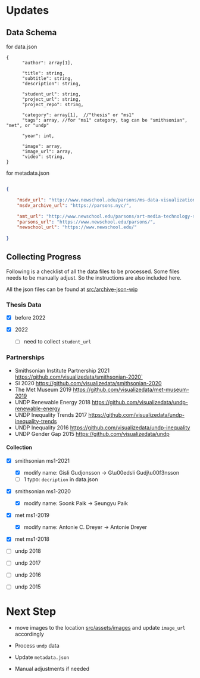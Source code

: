 # Updates
## Data Schema

for data.json

```jsonc
{
      "author": array[1],
      
      "title": string,
      "subtitle": string, 		
      "description": string,

      "student_url": string, 			
      "project_url": string,       
      "project_repo": string, 
      
      "category": array[1],  //"thesis" or "ms1"     
      "tags": array, //for "ms1" category, tag can be "smithsonian", "met", or "undp"
      
      "year": int,
      
      "image": array,      
      "image_url": array,     
      "video": string,
}

```

for metadata.json

```json

{

    "msdv_url": "http://www.newschool.edu/parsons/ms-data-visualization/",
    "msdv_archive_url": "https://parsons.nyc/",

    "amt_url": "http://www.newschool.edu/parsons/art-media-technology-school-amt/",
    "parsons_url": "https://www.newschool.edu/parsons/",
    "newschool_url": "https://www.newschool.edu/"
    
}

```



## Collecting Progress

Following is a checklist of all the data files to be processed. Some files needs to be manually adjust. So the instructions are also included here.

All the json files can be found at [src/archive-json-wip](https://github.com/visualizedata/archive/tree/testing/src/archive-json-wip)


### Thesis Data


- [x] before 2022
- [x] 2022
  
  - [ ] need to collect `student_url`


### Partnerships

- Smithsonian Institute Partnership 2021 https://github.com/visualizedata/smithsonian-2020`
- SI 2020 https://github.com/visualizedata/smithsonian-2020
- The Met Museum 2019 https://github.com/visualizedata/met-museum-2019
- UNDP Renewable Energy 2018 https://github.com/visualizedata/undp-renewable-energy
- UNDP Inequality Trends 2017 https://github.com/visualizedata/undp-inequality-trends
- UNDP Inequality 2016 https://github.com/visualizedata/undp-inequality
- UNDP Gender Gap 2015 https://github.com/visualizedata/undp

#### Collection

- [x] smithsonian ms1-2021
  - [x] modify name: Gisli Gudjonsson -> G\u00edsli Gudj\u00f3nsson
  - [ ] 1 typo: `decription` in data.json
  
- [x] smithsonian ms1-2020
  - [x] modify name: Soonk Paik -> Seungyu Paik

- [x] met ms1-2019
  - [x] modify name: Antonie C. Dreyer -> Antonie Dreyer
  
- [x] met ms1-2018

- [ ] undp 2018

- [ ] undp 2017 

- [ ] undp 2016

- [ ] undp 2015


# Next Step

	
* move images to the location [src/assets/images](https://github.com/visualizedata/archive/tree/testing/src/assets/images) and update `image_url` accordingly
 
* Process `undp` data

* Update `metadata.json` 

* Manual adjustments if needed


